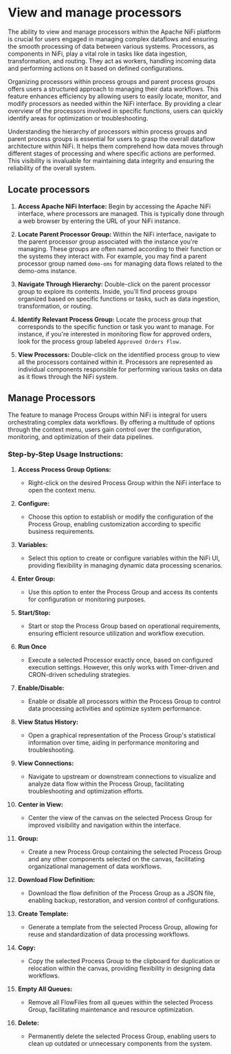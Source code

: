 # View and manage processors

The ability to view and manage processors within the Apache NiFi platform is crucial for users engaged in managing complex dataflows and ensuring the smooth processing of data between various systems. Processors, as components in NiFi, play a vital role in tasks like data ingestion, transformation, and routing. They act as workers, handling incoming data and performing actions on it based on defined configurations.

Organizing processors within process groups and parent process groups offers users a structured approach to managing their data workflows. This feature enhances efficiency by allowing users to easily locate, monitor, and modify processors as needed within the NiFi interface. By providing a clear overview of the processors involved in specific functions, users can quickly identify areas for optimization or troubleshooting.

Understanding the hierarchy of processors within process groups and parent process groups is essential for users to grasp the overall dataflow architecture within NiFi. It helps them comprehend how data moves through different stages of processing and where specific actions are performed. This visibility is invaluable for maintaining data integrity and ensuring the reliability of the overall system.

## Locate processors

1. **Access Apache NiFi Interface:** Begin by accessing the Apache NiFi interface, where processors are managed. This is typically done through a web browser by entering the URL of your NiFi instance.

2. **Locate Parent Processor Group:** Within the NiFi interface, navigate to the parent processor group associated with the instance you're managing. These groups are often named according to their function or the systems they interact with. For example, you may find a parent processor group named `demo-oms` for managing data flows related to the demo-oms instance.

3. **Navigate Through Hierarchy:** Double-click on the parent processor group to explore its contents. Inside, you'll find process groups organized based on specific functions or tasks, such as data ingestion, transformation, or routing.

4. **Identify Relevant Process Group:** Locate the process group that corresponds to the specific function or task you want to manage. For instance, if you're interested in monitoring flow for approved orders, look for the process group labeled `Approved Orders Flow.`

5. **View Processors:** Double-click on the identified process group to view all the processors contained within it. Processors are represented as individual components responsible for performing various tasks on data as it flows through the NiFi system.

## Manage Processors

The feature to manage Process Groups within NiFi is integral for users orchestrating complex data workflows. By offering a multitude of options through the context menu, users gain control over the configuration, monitoring, and optimization of their data pipelines.

### Step-by-Step Usage Instructions:

1. **Access Process Group Options:** 
    - Right-click on the desired Process Group within the NiFi interface to open the context menu.

2. **Configure:**
    - Choose this option to establish or modify the configuration of the Process Group, enabling customization according to specific business requirements.

3. **Variables:**
    - Select this option to create or configure variables within the NiFi UI, providing flexibility in managing dynamic data processing scenarios.

4. **Enter Group:**
    - Use this option to enter the Process Group and access its contents for configuration or monitoring purposes.

5. **Start/Stop:**
    - Start or stop the Process Group based on operational requirements, ensuring efficient resource utilization and workflow execution.

6. **Run Once**
    - Execute a selected Processor exactly once, based on configured execution settings. However, this only works with Timer-driven and CRON-driven scheduling strategies.

7. **Enable/Disable:**
    - Enable or disable all processors within the Process Group to control data processing activities and optimize system performance.

8. **View Status History:**
    - Open a graphical representation of the Process Group's statistical information over time, aiding in performance monitoring and troubleshooting.

9. **View Connections:**
    - Navigate to upstream or downstream connections to visualize and analyze data flow within the Process Group, facilitating troubleshooting and optimization efforts.

10. **Center in View:**
    - Center the view of the canvas on the selected Process Group for improved visibility and navigation within the interface.

11. **Group:**
    - Create a new Process Group containing the selected Process Group and any other components selected on the canvas, facilitating organizational management of data workflows.

12. **Download Flow Definition:**
    - Download the flow definition of the Process Group as a JSON file, enabling backup, restoration, and version control of configurations.

13. **Create Template:**
    - Generate a template from the selected Process Group, allowing for reuse and standardization of data processing workflows.

14. **Copy:**
    - Copy the selected Process Group to the clipboard for duplication or relocation within the canvas, providing flexibility in designing data workflows.

15. **Empty All Queues:**
    - Remove all FlowFiles from all queues within the selected Process Group, facilitating maintenance and resource optimization.

16. **Delete:**
    - Permanently delete the selected Process Group, enabling users to clean up outdated or unnecessary components from the system.
